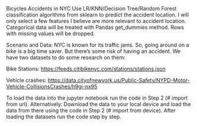 Bicycles Accidents in NYC
Use LR/KNN/Decision Tree/Random Forest classification algorithms from sklearn to predict the accident location. I will only select a few features I believe are more relevant to accident location. Categorical data will be treated with Pandas get_dummies method. Rows with missing values will be dropped.

Scenario and Data: NYC is known for its traffic jams. So, going around on a bike is a big time saver. But there’s some risk of having an accident. We have two datasets to do some research on them:

Bike Stations: https://feeds.citibikenyc.com/stations/stations.json

Vehicle crashes: https://data.cityofnewyork.us/Public-Safety/NYPD-Motor-Vehicle-CollisionsCrashes/h9gi-nx95

To load the data into the jupyter notebook run the code in Step 2 (# import from url). Alternatively: Download the data to your local device and load the data from there using the code in Step 2 (# import from device).
After loading the datasets run the code step by step.
